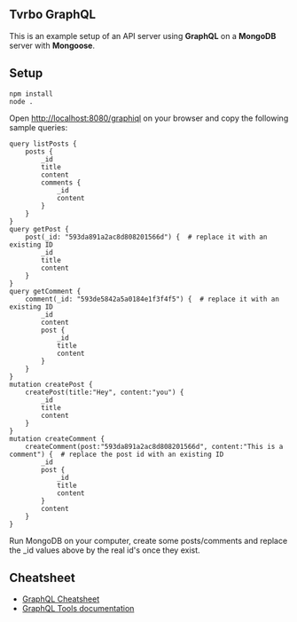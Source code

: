Tvrbo GraphQL
---

This is an example setup of an API server using **GraphQL** on a **MongoDB** server with **Mongoose**.

## Setup

	npm install
	node .

Open [http://localhost:8080/graphiql](http://localhost:8080/graphiql) on your browser and copy the following sample queries:

	query listPosts {
		posts {
			_id
			title
			content
			comments {
				_id
				content
			} 
		}
	}
	query getPost {
		post(_id: "593da891a2ac8d808201566d") {  # replace it with an existing ID
			_id
			title
			content
		}
	}
	query getComment {
		comment(_id: "593de5842a5a0184e1f3f4f5") {  # replace it with an existing ID
			_id
			content
			post {
				_id
				title
				content
			}
		}
	}
	mutation createPost {
		createPost(title:"Hey", content:"you") {
			_id
			title
			content
		}
	}
	mutation createComment {
		createComment(post:"593da891a2ac8d808201566d", content:"This is a comment") {  # replace the post id with an existing ID
			_id
			post {
				_id
				title
				content
			}
			content
		}
	}

Run MongoDB on your computer, create some posts/comments and replace the _id values above by the real id's once they exist.


## Cheatsheet
* [GraphQL Cheatsheet](https://raw.githubusercontent.com/sogko/graphql-shorthand-notation-cheat-sheet/master/graphql-shorthand-notation-cheat-sheet.png)
* [GraphQL Tools documentation](http://dev.apollodata.com/tools/graphql-tools/resolvers.html)
